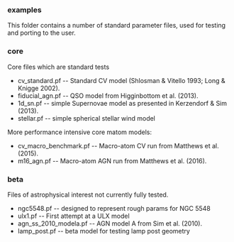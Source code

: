 ### examples

This folder contains a number of standard parameter files, used for testing and porting to the user.

### core

Core files which are standard tests

* cv_standard.pf -- Standard CV model (Shlosman & Vitello 1993; Long & Knigge 2002).
* fiducial_agn.pf -- QSO model from Higginbottom et al. (2013).
* 1d_sn.pf -- simple Supernovae model as presented in Kerzendorf & Sim (2013).
* stellar.pf -- simple spherical stellar wind model

More performance intensive core matom models:

* cv_macro_benchmark.pf -- Macro-atom CV run from Matthews et al. (2015).
* m16_agn.pf -- Macro-atom AGN run from Matthews et al. (2016).


### beta

Files of astrophysical interest not currently fully tested.

* ngc5548.pf -- designed to represent rough params for NGC 5548
* ulx1.pf -- First attempt at a ULX model
* agn_ss_2010_modela.pf -- AGN model A from Sim et al. (2010).
* lamp_post.pf -- beta model for testing lamp post geometry